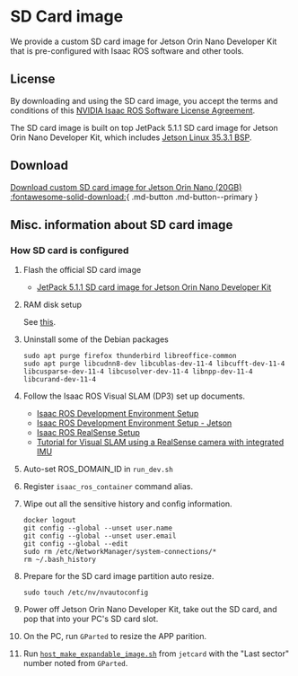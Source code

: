 # SD Card image

We provide a custom SD card image for Jetson Orin Nano Developer Kit that is pre-configured with Isaac ROS software and other tools.

## License

By downloading and using the SD card image, you accept the terms and conditions of this [NVIDIA Isaac ROS Software License Agreement](./NVIDIA-ISAAC-ROS-SOFTWARE-LICENSE.md).

The SD card image is built on top JetPack 5.1.1 SD card image for Jetson Orin Nano Developer Kit, which includes [Jetson Linux 35.3.1 BSP](https://developer.nvidia.com/embedded/jetson-linux-r3531).

## Download

[Download custom SD card image for Jetson Orin Nano (20GB) :fontawesome-solid-download:](https://drive.google.com/file/d/1LuNlxedISeL-iVsgJbDe2dJTPmEEz-O2/view?usp=share_link){ .md-button .md-button--primary }

## Misc. information about SD card image

### How SD card is configured

1. Flash the official SD card image

    - [JetPack 5.1.1 SD card image for Jetson Orin Nano Developer Kit](https://developer.nvidia.com/downloads/embedded/l4t/r35_release_v3.1/sd_card_b49/jp511-orin-nano-sd-card-image.zip/)

1. RAM disk setup

    See [this](https://gitlab-master.nvidia.com/isaac_ros/isaac_ros_common/-/blob/cyato/docs-ramdisk/docs/dev-env-setup_jetson.md#optinal-ramdisk-setup).

1. Uninstall some of the Debian packages

    ```
    sudo apt purge firefox thunderbird libreoffice-common
    sudo apt purge libcudnn8-dev libcublas-dev-11-4 libcufft-dev-11-4 libcusparse-dev-11-4 libcusolver-dev-11-4 libnpp-dev-11-4 libcurand-dev-11-4
    ```

1. Follow the Isaac ROS Visual SLAM (DP3) set up documents.

    - [Isaac ROS Development Environment Setup](https://github.com/NVIDIA-ISAAC-ROS/isaac_ros_common/blob/main/docs/dev-env-setup.md)
    - [Isaac ROS Development Environment Setup - Jetson](https://github.com/NVIDIA-ISAAC-ROS/isaac_ros_common/blob/main/docs/dev-env-setup_jetson.md)
    - [Isaac ROS RealSense Setup](https://github.com/NVIDIA-ISAAC-ROS/.github/blob/main/profile/realsense-setup.md)
    - [Tutorial for Visual SLAM using a RealSense camera with integrated IMU](https://github.com/NVIDIA-ISAAC-ROS/isaac_ros_visual_slam/blob/main/docs/tutorial-realsense.md#tutorial-for-visual-slam-using-a-realsense-camera)

1. Auto-set ROS_DOMAIN_ID in `run_dev.sh`

1. Register `isaac_ros_container` command alias. 

1. Wipe out all the sensitive history and config information.

    ``` { .bash .copy }
    docker logout
    git config --global --unset user.name
    git config --global --unset user.email
    git config --global --edit
    sudo rm /etc/NetworkManager/system-connections/*
    rm ~/.bash_history
    ```

1. Prepare for the SD card image partition auto resize.

    ``` { .bash .copy }
    sudo touch /etc/nv/nvautoconfig
    ```

1. Power off Jetson Orin Nano Developer Kit, take out the SD card, and pop that into your PC's SD card slot.

1. On the PC, run `GParted` to resize the APP parition.

1. Run [`host_make_expandable_image.sh`](https://github.com/NVIDIA-AI-IOT/jetcard/blob/master/scripts/host_make_expandable_image.sh) from `jetcard` with the "Last sector" number noted from `GParted`.
